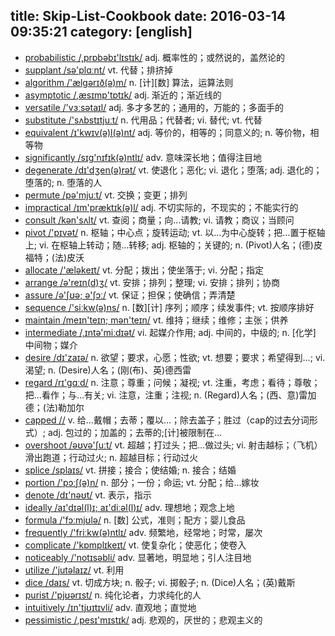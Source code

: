 title: Skip-List-Cookbook
date: 2016-03-14 09:35:21
category: [english]
---

+ [probabilistic /,prɒbəbɪ'lɪstɪk/](#v) adj. 概率性的；或然说的，盖然论的
+ [supplant /sə'plɑːnt/](#v) vt. 代替；排挤掉
+ [algorithm /'ælgərɪð(ə)m/](#v) n. [计][数] 算法，运算法则
+ [asymptotic /,æsɪmp'tɒtɪk/](#v) adj. 渐近的；渐近线的
+ [versatile /'vɜːsətaɪl/](#v) adj. 多才多艺的；通用的，万能的；多面手的
+ [substitute /'sʌbstɪtjuːt/](#v) n. 代用品；代替者; vi. 替代; vt. 代替
+ [equivalent /ɪ'kwɪv(ə)l(ə)nt/](#v) adj. 等价的，相等的；同意义的; n. 等价物，相等物
+ [significantly /sɪg'nɪfɪk(ə)ntlɪ/](#v) adv. 意味深长地；值得注目地
+ [degenerate /dɪ'dʒen(ə)rət/](#v) vt. 使退化；恶化; vi. 退化；堕落; adj. 退化的；堕落的; n. 堕落的人
+ [permute /pə'mjuːt/](#v) vt. 交换；变更；排列
+ [impractical /ɪm'præktɪk(ə)l/](#v) adj. 不切实际的，不现实的；不能实行的
+ [consult /kən'sʌlt/](#v) vt. 查阅；商量；向…请教; vi. 请教；商议；当顾问
+ [pivot /'pɪvət/](#v) n. 枢轴；中心点；旋转运动; vt. 以…为中心旋转；把…置于枢轴上; vi. 在枢轴上转动；随…转移; adj. 枢轴的；关键的; n. (Pivot)人名；(德)皮福特；(法)皮沃
+ [allocate /'æləkeɪt/](#v) vt. 分配；拨出；使坐落于; vi. 分配；指定
+ [arrange /ə'reɪn(d)ʒ/](#v) vt. 安排；排列；整理; vi. 安排；排列；协商
+ [assure /ə'ʃʊə; ə'ʃɔː/](#v) vt. 保证；担保；使确信；弄清楚
+ [sequence /'siːkw(ə)ns/](#v) n. [数][计] 序列；顺序；续发事件; vt. 按顺序排好
+ [maintain /meɪn'teɪn; mən'teɪn/](#v) vt. 维持；继续；维修；主张；供养
+ [intermediate /,ɪntə'miːdɪət/](#v) vi. 起媒介作用; adj. 中间的，中级的; n. [化学] 中间物；媒介
+ [desire /dɪ'zaɪə/](#v) n. 欲望；要求，心愿；性欲; vt. 想要；要求；希望得到…; vi. 渴望; n. (Desire)人名；(刚(布)、英)德西雷
+ [regard /rɪ'gɑːd/](#v) n. 注意；尊重；问候；凝视; vt. 注重，考虑；看待；尊敬；把…看作；与…有关; vi. 注意，注重；注视; n. (Regard)人名；(西、意)雷加德；(法)勒加尔
+ [capped //](#v) v. 给…戴帽；去蒂；覆以…；除去盖子；胜过（cap的过去分词形式）; adj. 包过的；加盖的；去蒂的;[计]被限制在...
+ [overshoot /əʊvə'ʃuːt/](#v) vt. 超越；打过头；把…做过头; vi. 射击越标；（飞机）滑出跑道；行动过火; n. 超越目标；行动过火
+ [splice /splaɪs/](#v) vt. 拼接；接合；使结婚; n. 接合；结婚
+ [portion /'pɔːʃ(ə)n/](#v) n. 部分；一份；命运; vt. 分配；给…嫁妆
+ [denote /dɪ'nəʊt/](#v) vt. 表示，指示
+ [ideally /aɪ'dɪəl(l)ɪ; aɪ'diːəl(l)ɪ/](#v) adv. 理想地；观念上地
+ [formula /'fɔːmjʊlə/](#v) n. [数] 公式，准则；配方；婴儿食品
+ [frequently /'friːkw(ə)ntlɪ/](#v) adv. 频繁地，经常地；时常，屡次
+ [complicate /'kɒmplɪkeɪt/](#v) vt. 使复杂化；使恶化；使卷入
+ [noticeably /'notɪsəbli/](#v) adv. 显著地，明显地；引人注目地
+ [utilize /'jutəlaɪz/](#v) vt. 利用
+ [dice /daɪs/](#v) vt. 切成方块; n. 骰子; vi. 掷骰子; n. (Dice)人名；(英)戴斯
+ [purist /'pjʊərɪst/](#v) n. 纯化论者，力求纯化的人
+ [intuitively /ɪn'tjʊɪtɪvli/](#v) adv. 直观地；直觉地
+ [pessimistic /,pesɪ'mɪstɪk/](#v) adj. 悲观的，厌世的；悲观主义的
